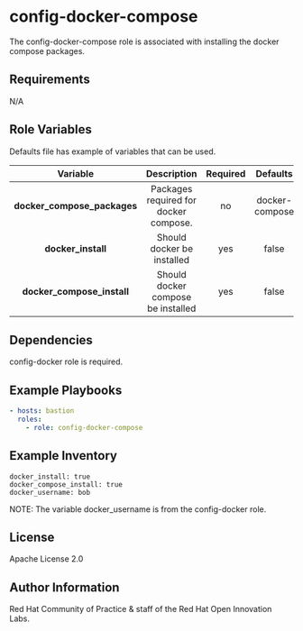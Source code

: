 config-docker-compose
=====================

The config-docker-compose role is associated with installing the docker compose packages.

Requirements
------------

N/A


Role Variables
--------------

Defaults file has example of variables that can be used.

| Variable | Description | Required | Defaults |
|:--------:|:-----------:|:--------:|:--------:|
|**docker_compose_packages**|  Packages required for docker compose. | no | docker-compose |
|**docker_install**| Should docker be installed | yes | false |
|**docker_compose_install**| Should docker compose be installed |yes | false |


Dependencies
------------
config-docker role is required.

Example Playbooks
----------------

``` yaml
- hosts: bastion
  roles:
    - role: config-docker-compose
```

Example Inventory
----------------

```
docker_install: true
docker_compose_install: true
docker_username: bob
```
NOTE: The variable docker_username is from the config-docker role.

License
-------

Apache License 2.0


Author Information
------------------

Red Hat Community of Practice & staff of the Red Hat Open Innovation Labs.
